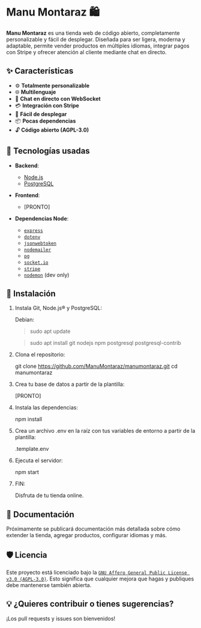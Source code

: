 # Manu Montaraz 🛍️

**Manu Montaraz** es una tienda web de código abierto, completamente personalizable y fácil de desplegar. Diseñada para ser ligera, moderna y adaptable, permite vender productos en múltiples idiomas, integrar pagos con Stripe y ofrecer atención al cliente mediante chat en directo.

## ✨ Características

- ⚙️ **Totalmente personalizable**
- 🌐 **Multilenguaje**
- 💬 **Chat en directo con WebSocket**
- 💳 **Integración con Stripe**
- 🚀 **Fácil de desplegar**
- 📦 **Pocas dependencias**
- 🔓 **Código abierto (AGPL-3.0)**

## 🧰 Tecnologías usadas

- **Backend**: 
  - [Node.js](https://nodejs.org/)
  - [PostgreSQL](https://www.postgresql.org/)
  
- **Frontend**: 
  - [PRONTO]

- **Dependencias Node**:
  - [`express`](https://www.npmjs.com/package/express)
  - [`dotenv`](https://www.npmjs.com/package/dotenv)
  - [`jsonwebtoken`](https://www.npmjs.com/package/jsonwebtoken)
  - [`nodemailer`](https://www.npmjs.com/package/nodemailer)
  - [`pg`](https://www.npmjs.com/package/pg)
  - [`socket.io`](https://www.npmjs.com/package/socket.io)
  - [`stripe`](https://www.npmjs.com/package/stripe)
  - [`nodemon`](https://www.npmjs.com/package/nodemon) (dev only)

## 🚀 Instalación

1. Instala Git, Node.js® y PostgreSQL:

    Debian:
    > sudo apt update
    
    > sudo apt install git nodejs npm postgresql postgresql-contrib

2. Clona el repositorio:

    git clone https://github.com/ManuMontaraz/manumontaraz.git
    cd manumontaraz

3. Crea tu base de datos a partir de la plantilla:

    [PRONTO]

4. Instala las dependencias:

    npm install

5. Crea un archivo .env en la raíz con tus variables de entorno a partir de la plantilla:

    .template.env

6. Ejecuta el servidor:

    npm start

7. FIN:

    Disfruta de tu tienda online.

## 📖 Documentación

Próximamente se publicará documentación más detallada sobre cómo extender la tienda, agregar productos, configurar idiomas y más.

## 🛡️ Licencia

Este proyecto está licenciado bajo la [`GNU Affero General Public License v3.0 (AGPL-3.0)`](https://www.gnu.org/licenses/agpl-3.0.html). Esto significa que cualquier mejora que hagas y publiques debe mantenerse también abierta.

## 💡 ¿Quieres contribuir o tienes sugerencias?

¡Los pull requests y issues son bienvenidos!